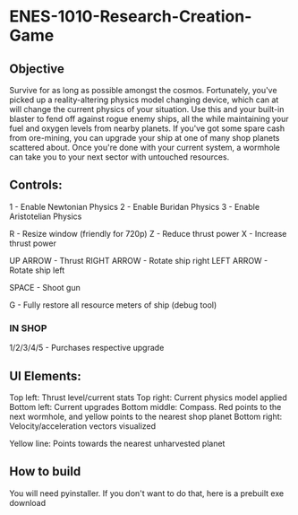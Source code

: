 # ENES-1010-Research-Creation-Game

## Objective
Survive for as long as possible amongst the cosmos. Fortunately, you've picked up a reality-altering physics model changing device, which can at will change the current physics of your situation. Use this and your built-in blaster to fend off against rogue enemy ships, all the while maintaining your fuel and oxygen levels from nearby planets. If you've got some spare cash from ore-mining, you can upgrade your ship at one of many shop planets scattered about. Once you're done with your current system, a wormhole can take you to your next sector with untouched resources.

## Controls:

1 - Enable Newtonian Physics
2 - Enable Buridan Physics
3 - Enable Aristotelian Physics

R - Resize window (friendly for 720p)
Z - Reduce thrust power
X - Increase thrust power

UP ARROW - Thrust
RIGHT ARROW - Rotate ship right
LEFT ARROW - Rotate ship left

SPACE - Shoot gun

G - Fully restore all resource meters of ship (debug tool)

### IN SHOP
1/2/3/4/5 - Purchases respective upgrade

## UI Elements:

Top left: Thrust level/current stats
Top right: Current physics model applied
Bottom left: Current upgrades
Bottom middle: Compass. Red points to the next wormhole, and yellow points to the nearest shop planet
Bottom right: Velocity/acceleration vectors visualized

Yellow line: Points towards the nearest unharvested planet

## How to build

You will need pyinstaller. If you don't want to do that, here is a prebuilt exe download

